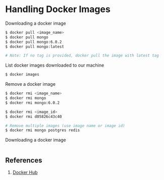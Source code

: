 # Handling Docker Images

Downloading a docker image
```sh
$ docker pull <image_name>
$ docker pull mongo
$ docker pull mongo:6.0.2
$ docker pull mongo:latest

# Note: If no tag is provided, docker pull the image with latest tag
```

List docker images downloaded to our machine
```sh
$ docker images
```

Remove a docker image
```sh
$ docker rmi <image_name>
$ docker rmi mongo
$ docker rmi mongo:6.0.2

$ docker rmi <image_id>
$ docker rmi d05826c43c40

# Remove multiple images (use image name or image id)
$ docker rmi mongo postgres redis
```

Downloading a docker image
```sh
```

## References
1. [Docker Hub](https://hub.docker.com/_/mongo)
